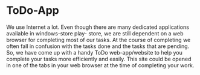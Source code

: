 # ToDo-App
We use Internet a lot. Even though there are many
dedicated applications available in windows-store play-
store, we are still dependent on a web browser for
completing most of our tasks. At the course of completing
we often fall in confusion with the tasks done and the
tasks that are pending. So, we have come up with a handy
ToDo web-app/website to help you complete your tasks
more efficiently and easily. This site could be opened in
one of the tabs in your web browser at the time of
completing your work.

